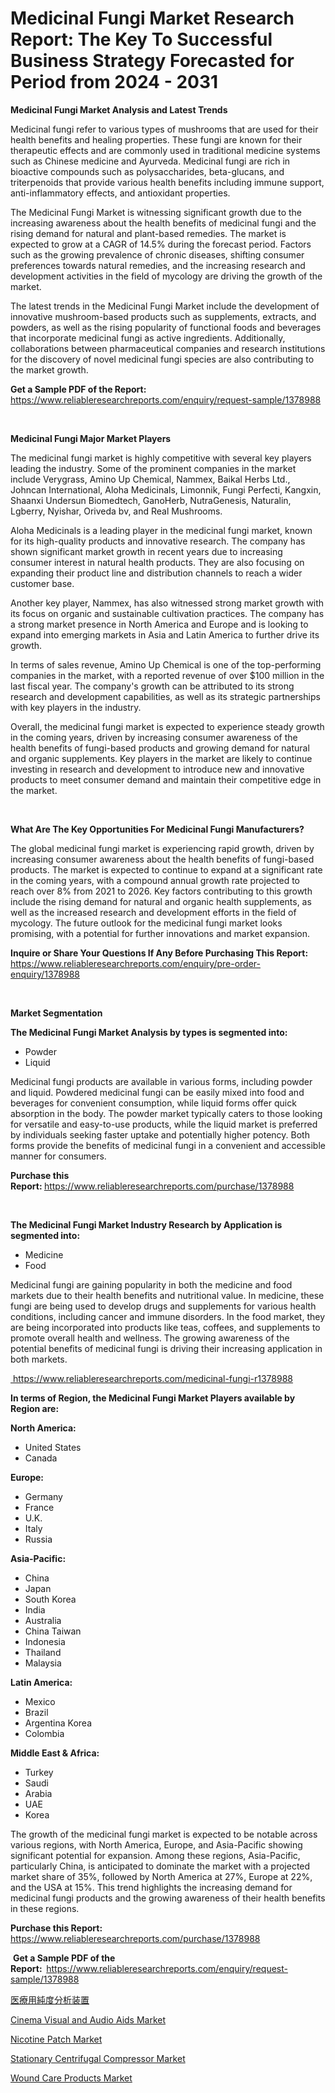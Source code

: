 <p><h1>Medicinal Fungi Market Research Report: The Key To Successful Business Strategy Forecasted for Period from 2024 - 2031</h1></p><p><strong>Medicinal Fungi Market Analysis and Latest Trends</strong></p>
<p><p>Medicinal fungi refer to various types of mushrooms that are used for their health benefits and healing properties. These fungi are known for their therapeutic effects and are commonly used in traditional medicine systems such as Chinese medicine and Ayurveda. Medicinal fungi are rich in bioactive compounds such as polysaccharides, beta-glucans, and triterpenoids that provide various health benefits including immune support, anti-inflammatory effects, and antioxidant properties.</p><p>The Medicinal Fungi Market is witnessing significant growth due to the increasing awareness about the health benefits of medicinal fungi and the rising demand for natural and plant-based remedies. The market is expected to grow at a CAGR of 14.5% during the forecast period. Factors such as the growing prevalence of chronic diseases, shifting consumer preferences towards natural remedies, and the increasing research and development activities in the field of mycology are driving the growth of the market.</p><p>The latest trends in the Medicinal Fungi Market include the development of innovative mushroom-based products such as supplements, extracts, and powders, as well as the rising popularity of functional foods and beverages that incorporate medicinal fungi as active ingredients. Additionally, collaborations between pharmaceutical companies and research institutions for the discovery of novel medicinal fungi species are also contributing to the market growth.</p></p>
<p><strong>Get a Sample PDF of the Report:&nbsp;</strong> <a href="https://www.reliableresearchreports.com/enquiry/request-sample/1378988">https://www.reliableresearchreports.com/enquiry/request-sample/1378988</a></p>
<p>&nbsp;</p>
<p><strong>Medicinal Fungi Major Market Players</strong></p>
<p><p>The medicinal fungi market is highly competitive with several key players leading the industry. Some of the prominent companies in the market include Verygrass, Amino Up Chemical, Nammex, Baikal Herbs Ltd., Johncan International, Aloha Medicinals, Limonnik, Fungi Perfecti, Kangxin, Shaanxi Undersun Biomedtech, GanoHerb, NutraGenesis, Naturalin, Lgberry, Nyishar, Oriveda bv, and Real Mushrooms.</p><p>Aloha Medicinals is a leading player in the medicinal fungi market, known for its high-quality products and innovative research. The company has shown significant market growth in recent years due to increasing consumer interest in natural health products. They are also focusing on expanding their product line and distribution channels to reach a wider customer base.</p><p>Another key player, Nammex, has also witnessed strong market growth with its focus on organic and sustainable cultivation practices. The company has a strong market presence in North America and Europe and is looking to expand into emerging markets in Asia and Latin America to further drive its growth.</p><p>In terms of sales revenue, Amino Up Chemical is one of the top-performing companies in the market, with a reported revenue of over $100 million in the last fiscal year. The company's growth can be attributed to its strong research and development capabilities, as well as its strategic partnerships with key players in the industry.</p><p>Overall, the medicinal fungi market is expected to experience steady growth in the coming years, driven by increasing consumer awareness of the health benefits of fungi-based products and growing demand for natural and organic supplements. Key players in the market are likely to continue investing in research and development to introduce new and innovative products to meet consumer demand and maintain their competitive edge in the market.</p></p>
<p>&nbsp;</p>
<p><strong>What Are The Key Opportunities For Medicinal Fungi Manufacturers?</strong></p>
<p><p>The global medicinal fungi market is experiencing rapid growth, driven by increasing consumer awareness about the health benefits of fungi-based products. The market is expected to continue to expand at a significant rate in the coming years, with a compound annual growth rate projected to reach over 8% from 2021 to 2026. Key factors contributing to this growth include the rising demand for natural and organic health supplements, as well as the increased research and development efforts in the field of mycology. The future outlook for the medicinal fungi market looks promising, with a potential for further innovations and market expansion.</p></p>
<p><strong>Inquire or Share Your Questions If Any Before Purchasing This Report:</strong> <a href="https://www.reliableresearchreports.com/enquiry/pre-order-enquiry/1378988">https://www.reliableresearchreports.com/enquiry/pre-order-enquiry/1378988</a></p>
<p>&nbsp;</p>
<p><strong>Market Segmentation</strong></p>
<p><strong>The Medicinal Fungi Market Analysis by types is segmented into:</strong></p>
<p><ul><li>Powder</li><li>Liquid</li></ul></p>
<p><p>Medicinal fungi products are available in various forms, including powder and liquid. Powdered medicinal fungi can be easily mixed into food and beverages for convenient consumption, while liquid forms offer quick absorption in the body. The powder market typically caters to those looking for versatile and easy-to-use products, while the liquid market is preferred by individuals seeking faster uptake and potentially higher potency. Both forms provide the benefits of medicinal fungi in a convenient and accessible manner for consumers.</p></p>
<p><strong>Purchase this Report:&nbsp;</strong><a href="https://www.reliableresearchreports.com/purchase/1378988">https://www.reliableresearchreports.com/purchase/1378988</a></p>
<p>&nbsp;</p>
<p><strong>The Medicinal Fungi Market Industry Research by Application is segmented into:</strong></p>
<p><ul><li>Medicine</li><li>Food</li></ul></p>
<p><p>Medicinal fungi are gaining popularity in both the medicine and food markets due to their health benefits and nutritional value. In medicine, these fungi are being used to develop drugs and supplements for various health conditions, including cancer and immune disorders. In the food market, they are being incorporated into products like teas, coffees, and supplements to promote overall health and wellness. The growing awareness of the potential benefits of medicinal fungi is driving their increasing application in both markets.</p></p>
<p><a href="https://www.reliableresearchreports.com/medicinal-fungi-r1378988">&nbsp;https://www.reliableresearchreports.com/medicinal-fungi-r1378988</a></p>
<p><strong>In terms of Region, the Medicinal Fungi Market Players available by Region are:</strong></p>
<p>
    <p> <strong> North America: </strong>
        <ul>
            <li>United States</li>
            <li>Canada</li>
        </ul>
        </p> 
    <p> <strong> Europe: </strong>
        <ul>
            <li>Germany</li>
            <li>France</li>
            <li>U.K.</li>
            <li>Italy</li>
            <li>Russia</li>
        </ul>
        </p> 
    <p> <strong> Asia-Pacific: </strong>
        <ul>
            <li>China</li>
            <li>Japan</li>
            <li>South Korea</li>
            <li>India</li>
            <li>Australia</li>
            <li>China Taiwan</li>
            <li>Indonesia</li>
            <li>Thailand</li>
            <li>Malaysia</li>
        </ul>
        </p> 
    <p> <strong> Latin America: </strong>
        <ul>
            <li>Mexico</li>
            <li>Brazil</li>
            <li>Argentina Korea</li>
            <li>Colombia</li>
        </ul>
        </p> 
    <p> <strong> Middle East & Africa: </strong>
        <ul>
            <li>Turkey</li>
            <li>Saudi</li>
            <li>Arabia</li>
            <li>UAE</li>
            <li>Korea</li>
        </ul>
    </p>
    </p>
<p><p>The growth of the medicinal fungi market is expected to be notable across various regions, with North America, Europe, and Asia-Pacific showing significant potential for expansion. Among these regions, Asia-Pacific, particularly China, is anticipated to dominate the market with a projected market share of 35%, followed by North America at 27%, Europe at 22%, and the USA at 15%. This trend highlights the increasing demand for medicinal fungi products and the growing awareness of their health benefits in these regions.</p></p>
<p><strong>Purchase this Report: </strong><a href="https://www.reliableresearchreports.com/purchase/1378988">https://www.reliableresearchreports.com/purchase/1378988</a></p>
<p>&nbsp;<strong>Get a Sample PDF of the Report:&nbsp;&nbsp;</strong><a href="https://www.reliableresearchreports.com/enquiry/request-sample/1378988">https://www.reliableresearchreports.com/enquiry/request-sample/1378988</a></p>
<p><strong></strong></p>
<p><p><a href="https://github.com/leigh4852023/Market-Research-Report-List-1/blob/main/355590158250.md">医療用純度分析装置</a></p><p><a href="https://www.linkedin.com/pulse/cinema-visual-audio-aids-market-comprehensive-assessment-type-g5cuf">Cinema Visual and Audio Aids Market</a></p><p><a href="https://github.com/ruddyyedelwadw/Market-Research-Report-List-2/blob/main/nicotine-patch-market.md">Nicotine Patch Market</a></p><p><a href="https://www.linkedin.com/pulse/stationary-centrifugal-compressor-market-size-reveals-best-6m0ce">Stationary Centrifugal Compressor Market</a></p><p><a href="https://github.com/jaidynmorantestelletmjzya/Market-Research-Report-List-2/blob/main/wound-care-products-market.md">Wound Care Products Market</a></p></p>